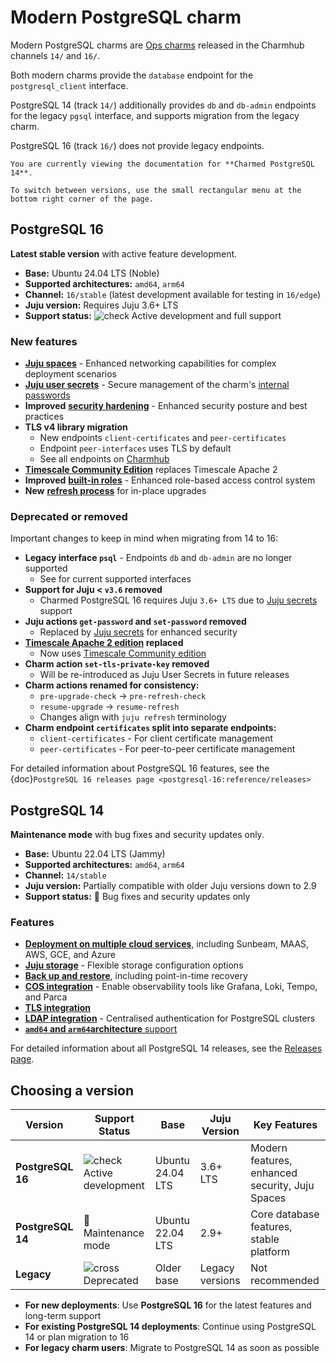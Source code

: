 # Modern PostgreSQL charm

Modern PostgreSQL charms are [Ops charms](https://documentation.ubuntu.com/juju/3.6/reference/charm/#ops-charm) released in the Charmhub channels `14/` and `16/`. 

Both modern charms provide the `database` endpoint for the `postgresql_client` interface.

PostgreSQL 14 (track `14/`) additionally provides `db` and `db-admin` endpoints for the legacy `pgsql` interface, and supports migration from the legacy charm.

PostgreSQL 16 (track `16/`) does not provide legacy endpoints.

```{note}
You are currently viewing the documentation for **Charmed PostgreSQL 14**.

To switch between versions, use the small rectangular menu at the bottom right corner of the page.
```

## PostgreSQL 16

**Latest stable version** with active feature development.

* **Base:** Ubuntu 24.04 LTS (Noble)
* **Supported architectures:** `amd64`, `arm64`
* **Channel:** `16/stable` (latest development available for testing in `16/edge`)
* **Juju version:** Requires Juju 3.6+ LTS
* **Support status:** ![check] Active development and full support

### New features

* [**Juju spaces**](https://canonical-charmed-postgresql.readthedocs-hosted.com/16/how-to/deploy/juju-spaces) - Enhanced networking capabilities for complex deployment scenarios
* [**Juju user secrets**](https://documentation.ubuntu.com/juju/latest/reference/secret/index.html#user) - Secure management of the charm's [internal passwords](https://canonical-charmed-postgresql.readthedocs-hosted.com/16/how-to/manage-passwords)
* **Improved** [**security hardening**](https://canonical-charmed-postgresql.readthedocs-hosted.com/16/explanation/security) - Enhanced security posture and best practices
* **TLS v4 library migration**
  * New endpoints `client-certificates` and `peer-certificates` 
  * Endpoint `peer-interfaces` uses TLS by default
  * See all endpoints on [Charmhub](https://charmhub.io/postgresql/integrations?channel=16/stable)
* [**Timescale Community Edition**](https://canonical-charmed-postgresql.readthedocs-hosted.com/16/how-to/enable-plugins-extensions/enable-timescaledb) replaces Timescale Apache 2
* **Improved** [**built-in roles**](https://canonical-charmed-postgresql.readthedocs-hosted.com/16/explanation/roles) - Enhanced role-based access control system
* **New** [**refresh process**](https://canonical-charmed-postgresql.readthedocs-hosted.com/16/how-to/refresh/index) for in-place upgrades

### Deprecated or removed

Important changes to keep in mind when migrating from 14 to 16:

* **Legacy interface `psql`** - Endpoints `db` and `db-admin` are no longer supported
  * See [](https://canonical-charmed-postgresql.readthedocs-hosted.com/16/explanation/interfaces-and-endpoints) for current supported interfaces
* **Support for Juju < `v3.6` removed**
  * Charmed PostgreSQL 16 requires Juju `3.6+ LTS` due to [Juju secrets](https://documentation.ubuntu.com/juju/3.6/reference/secret/index.html) support
* **Juju actions `get-password` and `set-password` removed**
  * Replaced by [Juju secrets](https://documentation.ubuntu.com/juju/3.6/reference/secret/index.html) for enhanced security
* **[Timescale Apache 2 edition](https://docs.timescale.com/about/latest/timescaledb-editions/) replaced**
  * Now uses [Timescale Community edition](https://docs.timescale.com/about/latest/timescaledb-editions/)
* **Charm action `set-tls-private-key` removed**
  * Will be re-introduced as Juju User Secrets in future releases
* **Charm actions renamed for consistency:**
  * `pre-upgrade-check` → `pre-refresh-check`
  * `resume-upgrade` → `resume-refresh`
  * Changes align with `juju refresh` terminology
* **Charm endpoint `certificates` split into separate endpoints:**
  * `client-certificates` - For client certificate management
  * `peer-certificates` - For peer-to-peer certificate management

For detailed information about PostgreSQL 16 features, see the {doc}`PostgreSQL 16 releases page <postgresql-16:reference/releases>`

## PostgreSQL 14

**Maintenance mode** with bug fixes and security updates only.

* **Base:** Ubuntu 22.04 LTS (Jammy)
* **Supported architectures:** `amd64`, `arm64`
* **Channel:** `14/stable`
* **Juju version:** Partially compatible with older Juju versions down to 2.9
* **Support status:** 🔧 Bug fixes and security updates only

### Features

* [**Deployment on multiple cloud services**](/how-to/deploy/index), including Sunbeam, MAAS, AWS, GCE, and Azure
* [**Juju storage**](/how-to/deploy/juju-storage) - Flexible storage configuration options
* [**Back up and restore**](/how-to/back-up-and-restore/index), including point-in-time recovery
* [**COS integration**](/how-to/monitoring-cos/index) - Enable observability tools like Grafana, Loki, Tempo, and Parca
* [**TLS integration**](/how-to/enable-tls)
* [**LDAP integration**](/how-to/enable-ldap) - Centralised authentication for PostgreSQL clusters 
* [**`amd64` and `arm64`architecture** support](/reference/system-requirements)

For detailed information about all PostgreSQL 14 releases, see the [Releases page](/reference/releases).

## Choosing a version

| Version | Support Status | Base | Juju Version | Key Features |
|---------|----------------|------|--------------|-------------|
| **PostgreSQL 16** | ![check] Active development | Ubuntu 24.04 LTS | 3.6+ LTS | Modern features, enhanced security, Juju Spaces |
| **PostgreSQL 14** | 🔧 Maintenance mode | Ubuntu 22.04 LTS | 2.9+ | Core database features, stable platform |
| **Legacy** | ![cross] Deprecated | Older base | Legacy versions | Not recommended |


* **For new deployments**: Use **PostgreSQL 16** for the latest features and long-term support
* **For existing PostgreSQL 14 deployments**: Continue using PostgreSQL 14 or plan migration to 16
* **For legacy charm users**: Migrate to PostgreSQL 14 as soon as possible

<!-- Links -->

[PostgreSQL 16]: https://charmhub.io/postgresql?channel=16/beta
[PostgreSQL 14]: https://charmhub.io/postgresql?channel=14/stable
[Legacy PostgreSQL charm]: https://charmhub.io/postgresql?channel=latest/stable

[Version 16 Release Notes]: /reference/version-16-release-notes
[release notes]: /reference/releases
[legacy charm explanation page]: /explanation/charm-versions/legacy-charm

[cross]: https://img.icons8.com/?size=16&id=CKkTANal1fTY&format=png&color=D00303
[check]: https://img.icons8.com/color/20/checkmark--v1.png